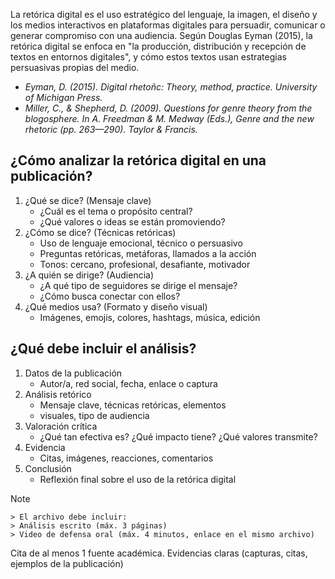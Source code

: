 La retórica digital es el uso estratégico del lenguaje, la imagen, el diseño y los medios interactivos en plataformas digitales para persuadir, comunicar o generar compromiso con una audiencia.
Según Douglas Eyman (2015), la retórica digital se enfoca en "la producción, distribución y recepción de textos en entornos digitales", y cómo estos textos usan estrategias persuasivas propias del medio.

- _Eyman, D. (2015). Digital rhetoñc: Theory, method, practice. University of Michigan Press._
- _Miller, C., & Shepherd, D. (2009). Questions for genre theory from the blogosphere. In A. Freedman & M. Medway (Eds.), Genre and the new rhetoric (pp. 263—290). Taylor & Francis._

## ¿Cómo analizar la retórica digital en una publicación?

1. ¿Qué se dice? (Mensaje clave)
	- ¿Cuál es el tema o propósito central?
	- ¿Qué valores o ideas se están promoviendo?
2. ¿Cómo se dice? (Técnicas retóricas)
	- Uso de lenguaje emocional, técnico o persuasivo
	- Preguntas retóricas, metáforas, llamados a la acción
	- Tonos: cercano, profesional, desafiante, motivador
3. ¿A quién se dirige? (Audiencia)
	- ¿A qué tipo de seguidores se dirige el mensaje?
	- ¿Cómo busca conectar con ellos?
4. ¿Qué medios usa? (Formato y diseño visual)
	- Imágenes, emojis, colores, hashtags, música, edición


## ¿Qué debe incluir el análisis?
1. Datos de la publicación
	- Autor/a, red social, fecha, enlace o captura
2. Análisis retórico
	- Mensaje clave, técnicas retóricas, elementos
	- visuales, tipo de audiencia
3. Valoración crítica
	- ¿Qué tan efectiva es? ¿Qué impacto tiene? ¿Qué valores transmite?
4. Evidencia
	- Citas, imágenes, reacciones, comentarios
5. Conclusión
	- Reflexión final sobre el uso de la retórica digital

> [!NOTE]
    > El archivo debe incluir:
    > Análisis escrito (máx. 3 páginas)
    > Video de defensa oral (máx. 4 minutos, enlace en el mismo archivo)
Cita de al menos 1 fuente académica.
Evidencias claras (capturas, citas, ejemplos de
la publicación)
